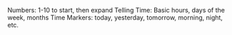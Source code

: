 Numbers: 1-10 to start, then expand
Telling Time: Basic hours, days of the week, months
Time Markers: today, yesterday, tomorrow, morning, night, etc.
